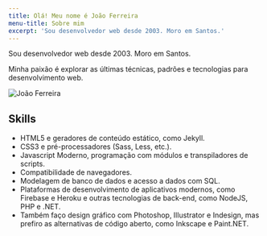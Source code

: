 ```yaml
---
title: Olá! Meu nome é João Ferreira
menu-title: Sobre mim
excerpt: 'Sou desenvolvedor web desde 2003. Moro em Santos.'
---
```


<section class="hero light">
    <div data-grid="center spacing">
        <div data-cell="2of3">
            <p>Sou desenvolvedor web desde 2003. Moro em Santos.</p>
            <p>Minha paixão é explorar as últimas técnicas, padrões e tecnologias para desenvolvimento web.</p>
        </div>
        <div data-cell="1of3">
            <div class="circ">
                <img src="https://c2.staticflickr.com/8/7446/27265225164_2a17a12c6a.jpg" alt="João Ferreira">
            </div>
        </div>
    </div>
</section>

## Skills

- HTML5 e geradores de conteúdo estático, como Jekyll.
- CSS3 e pré-processadores (Sass, Less, etc.).
- Javascript Moderno, programação com módulos e transpiladores de scripts.
- Compatibilidade de navegadores.
- Modelagem de banco de dados e acesso a dados com SQL.
- Plataformas de desenvolvimento de aplicativos modernos, como Firebase e Heroku e outras tecnologias de back-end, como NodeJS, PHP e .NET.
- Também faço design gráfico com Photoshop, Illustrator e Indesign, mas prefiro as alternativas de código aberto, como Inkscape e Paint.NET.
